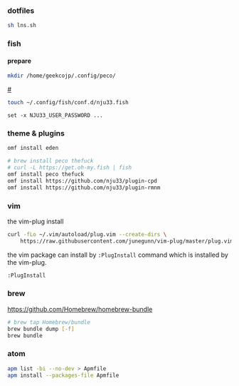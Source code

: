 ### dotfiles

```bash
sh lns.sh
```

### fish

#### prepare

```sh
mkdir /home/geekcojp/.config/peco/
```

[#](https://fishshell.com/docs/current/tutorial.html)

```sh
touch ~/.config/fish/conf.d/nju33.fish
```

```
set -x NJU33_USER_PASSWORD ...
```

### theme & plugins

```bash
omf install eden

# brew install peco thefuck
# curl -L https://get.oh-my.fish | fish
omf install peco thefuck
omf install https://github.com/nju33/plugin-cpd
omf install https://github.com/nju33/plugin-rmnm
```

### vim

the vim-plug install

```sh
curl -fLo ~/.vim/autoload/plug.vim --create-dirs \
    https://raw.githubusercontent.com/junegunn/vim-plug/master/plug.vim
```

the vim package can install by `:PlugInstall` command which is installed by the vim-plug.


```sh
:PlugInstall
```

### brew

https://github.com/Homebrew/homebrew-bundle

```bash
# brew tap Homebrew/bundle
brew bundle dump [-f]
brew bundle
```

### atom

```bash
apm list -bi --no-dev > Apmfile
apm install --packages-file Apmfile
```
